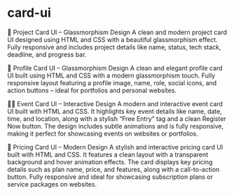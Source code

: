 # card-ui

📌 Project Card UI – Glassmorphism Design
A clean and modern project card UI designed using HTML and CSS with a beautiful glassmorphism effect. Fully responsive and includes project details like name, status, tech stack, deadline, and progress bar.

📌 Profile Card UI – Glassmorphism Design
A clean and elegant profile card UI built using HTML and CSS with a modern glassmorphism touch. Fully responsive layout featuring a profile image, name, role, social icons, and action buttons – ideal for portfolios and personal websites.


📌📅 Event Card UI – Interactive Design
A modern and interactive event card UI built with HTML and CSS. It highlights key event details like name, date, time, and location, along with a stylish “Free Entry” tag and a clean Register Now button. The design includes subtle animations and is fully responsive, making it perfect for showcasing events on websites or portfolios.


📌 Pricing Card UI – Modern Design
A stylish and interactive pricing card UI built with HTML and CSS. It features a clean layout with a transparent background and hover animation effects. The card displays key pricing details such as plan name, price, and features, along with a call-to-action button. Fully responsive and ideal for showcasing subscription plans or service packages on websites.
